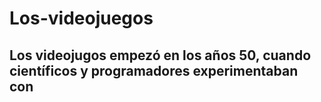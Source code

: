# Los-videojuegos
## Los videojugos empezó en los años 50, cuando científicos y programadores experimentaban con 
